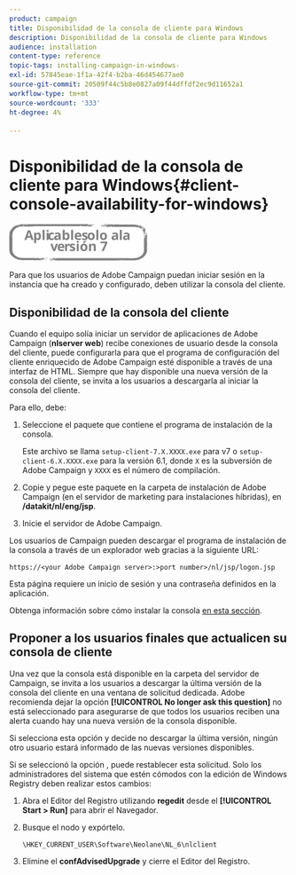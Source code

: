```yaml
---
product: campaign
title: Disponibilidad de la consola de cliente para Windows
description: Disponibilidad de la consola de cliente para Windows
audience: installation
content-type: reference
topic-tags: installing-campaign-in-windows-
exl-id: 57845eae-1f1a-42f4-b2ba-46d454677ae0
source-git-commit: 20509f44c5b8e0827a09f44dffdf2ec9d11652a1
workflow-type: tm+mt
source-wordcount: '333'
ht-degree: 4%

---
```


# Disponibilidad de la consola de cliente para Windows{#client-console-availability-for-windows}

![](../../assets/v7-only.svg)

Para que los usuarios de Adobe Campaign puedan iniciar sesión en la instancia que ha creado y configurado, deben utilizar la consola del cliente.

## Disponibilidad de la consola del cliente

Cuando el equipo solía iniciar un servidor de aplicaciones de Adobe Campaign (**nlserver web**) recibe conexiones de usuario desde la consola del cliente, puede configurarla para que el programa de configuración del cliente enriquecido de Adobe Campaign esté disponible a través de una interfaz de HTML. Siempre que hay disponible una nueva versión de la consola del cliente, se invita a los usuarios a descargarla al iniciar la consola del cliente.

Para ello, debe:

1. Seleccione el paquete que contiene el programa de instalación de la consola.

   Este archivo se llama `setup-client-7.X.XXXX.exe` para v7 o `setup-client-6.X.XXXX.exe` para la versión 6.1, donde `X` es la subversión de Adobe Campaign y `XXXX` es el número de compilación.

1. Copie y pegue este paquete en la carpeta de instalación de Adobe Campaign (en el servidor de marketing para instalaciones híbridas), en **/datakit/nl/eng/jsp**.
1. Inicie el servidor de Adobe Campaign.

Los usuarios de Campaign pueden descargar el programa de instalación de la consola a través de un explorador web gracias a la siguiente URL:

```
https://<your Adobe Campaign server>:>port number>/nl/jsp/logon.jsp
```

Esta página requiere un inicio de sesión y una contraseña definidos en la aplicación.

Obtenga información sobre cómo instalar la consola [en esta sección](../../installation/using/installing-the-client-console.md).

## Proponer a los usuarios finales que actualicen su consola de cliente

Una vez que la consola está disponible en la carpeta del servidor de Campaign, se invita a los usuarios a descargar la última versión de la consola del cliente en una ventana de solicitud dedicada. Adobe recomienda dejar la opción **[!UICONTROL No longer ask this question]** no está seleccionado para asegurarse de que todos los usuarios reciben una alerta cuando hay una nueva versión de la consola disponible.

Si selecciona esta opción y decide no descargar la última versión, ningún otro usuario estará informado de las nuevas versiones disponibles.

Si se seleccionó la opción , puede restablecer esta solicitud. Solo los administradores del sistema que estén cómodos con la edición de Windows Registry deben realizar estos cambios:

1. Abra el Editor del Registro utilizando **regedit** desde el **[!UICONTROL Start > Run]** para abrir el Navegador.
1. Busque el nodo y expórtelo.

   ```
   \HKEY_CURRENT_USER\Software\Neolane\NL_6\nlclient
   ```

1. Elimine el **confAdvisedUpgrade** y cierre el Editor del Registro.
